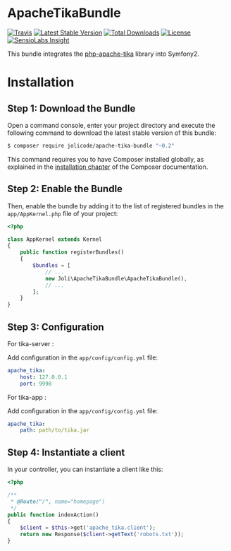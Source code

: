 # ApacheTikaBundle

[![Travis](https://img.shields.io/travis/jolicode/ApacheTikaBundle.svg?style=flat-square)](https://travis-ci.org/jolicode/ApacheTikaBundle)
[![Latest Stable Version](https://img.shields.io/packagist/v/jolicode/apache-tika-bundle.svg?style=flat-square)](https://packagist.org/packages/jolicode/apache-tika-bundle)
[![Total Downloads](https://img.shields.io/packagist/dt/jolicode/apache-tika-bundle.svg?style=flat-square)](https://packagist.org/packages/jolicode/apache-tika-bundle)
[![License](https://img.shields.io/packagist/l/jolicode/apache-tika-bundle.svg?style=flat-square)](https://packagist.org/packages/jolicode/apache-tika-bundle)
[![SensioLabs Insight](https://img.shields.io/sensiolabs/i/a80176e6-ecea-42a6-a707-2b9dc5d641d3.svg?style=flat-square)](https://insight.sensiolabs.com/projects/a80176e6-ecea-42a6-a707-2b9dc5d641d3)

This bundle integrates the [php-apache-tika](https://github.com/vaites/php-apache-tika) library into Symfony2.

Installation
============

Step 1: Download the Bundle
---------------------------

Open a command console, enter your project directory and execute the
following command to download the latest stable version of this bundle:

```bash
$ composer require jolicode/apache-tika-bundle "~0.2"
```

This command requires you to have Composer installed globally, as explained
in the [installation chapter](https://getcomposer.org/doc/00-intro.md)
of the Composer documentation.

Step 2: Enable the Bundle
-------------------------

Then, enable the bundle by adding it to the list of registered bundles
in the `app/AppKernel.php` file of your project:

```php
<?php

class AppKernel extends Kernel
{
    public function registerBundles()
    {
        $bundles = [
            // ...
            new Joli\ApacheTikaBundle\ApacheTikaBundle(),
            // ...
        ];
    }
}
```

Step 3: Configuration
-------------------------
For tika-server :

Add configuration in the `app/config/config.yml` file:

```yaml
apache_tika:
    host: 127.0.0.1
    port: 9998
```

For tika-app :

Add configuration in the `app/config/config.yml` file:

```yaml
apache_tika:
    path: path/to/tika.jar
```

Step 4: Instantiate a client
-------------------------

In your controller, you can instantiate a client like this:

```php
<?php

/**
 * @Route("/", name="homepage")
 */
public function indexAction()
{
    $client = $this->get('apache_tika.client');
    return new Response($client->getText('robots.txt'));
}
```
